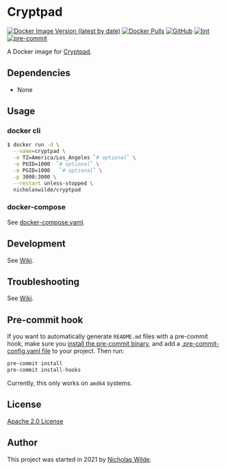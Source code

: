 # Cryptpad
[![Docker Image Version (latest by date)](https://img.shields.io/docker/v/nicholaswilde/cryptpad)](https://hub.docker.com/r/nicholaswilde/cryptpad)
[![Docker Pulls](https://img.shields.io/docker/pulls/nicholaswilde/cryptpad)](https://hub.docker.com/r/nicholaswilde/cryptpad)
[![GitHub](https://img.shields.io/github/license/nicholaswilde/docker-cryptpad)](./LICENSE)
[![lint](https://github.com/nicholaswilde/docker-cryptpad/workflows/lint/badge.svg?branch=main)](https://github.com/nicholaswilde/docker-cryptpad/actions?query=workflow%3Alint)
[![pre-commit](https://img.shields.io/badge/pre--commit-enabled-brightgreen?logo=pre-commit&logoColor=white)](https://github.com/pre-commit/pre-commit)

A Docker image for [Cryptpad](https://github.com/xwiki-labs/cryptpad).

## Dependencies

* None

## Usage
### docker cli
```bash
$ docker run -d \
  --name=cryptpad \
  -e TZ=America/Los_Angeles `# optional` \
  -e PUID=1000  `# optional` \
  -e PGID=1000   `# optional` \
  -p 3000:3000 \
  --restart unless-stopped \
  nicholaswilde/cryptpad
```

### docker-compose

See [docker-compose.yaml](./docker-compose.yaml).

## Development

See [Wiki](https://github.com/nicholaswilde/docker-template/wiki/Development).

## Troubleshooting

See [Wiki](https://github.com/nicholaswilde/docker-template/wiki/Troubleshooting).

## Pre-commit hook

If you want to automatically generate `README.md` files with a pre-commit hook, make sure you
[install the pre-commit binary](https://pre-commit.com/#install), and add a [.pre-commit-config.yaml file](./.pre-commit-config.yaml)
to your project. Then run:

```bash
pre-commit install
pre-commit install-hooks
```
Currently, this only works on `amd64` systems.

## License

[Apache 2.0 License](./LICENSE)

## Author
This project was started in 2021 by [Nicholas Wilde](https://github.com/nicholaswilde/).
